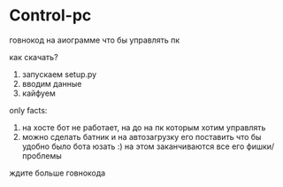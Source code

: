 # Control-pc
говнокод на аиограмме что бы управлять пк

как скачать?
1) запускаем setup.py
2) вводим данные
3) кайфуем
 
only facts:
1) на хосте бот не работает, на до на пк которым хотим управлять
2) можно сделать батник и на автозагрузку его поставить что бы удобно было бота юзать :)
на этом заканчиваются все его фишки/проблемы
 
ждите больше говнокода
